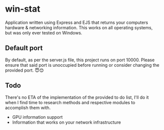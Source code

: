 # win-stat
Application written using Express and EJS that returns your computers hardware &amp; networking information. This works on all operating systems, but was only ever tested on Windows.

## Default port
By default, as per the server.js file, this project runs on port 10000. Please ensure that said port is unoccupied before running or consider changing the provided port. 😇😊

## Todo
There's no ETA of the implementation of the provided to do list, I'll do it when I find time to research methods and respective modules to accomplish them with. 

- GPU information support
- Information that works on your network infrastructure
